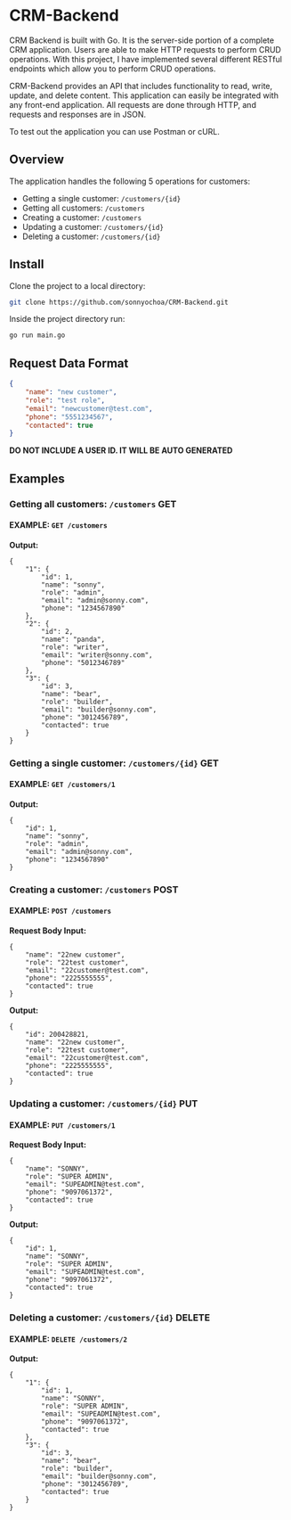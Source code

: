 # CRM-Backend
CRM Backend is built with Go. It is the server-side portion of a complete CRM application. Users are able to make HTTP requests to perform CRUD operations. With this project, I have implemented several different RESTful endpoints which allow you to perform CRUD operations.

CRM-Backend provides an API that includes functionality to read, write, update, and delete content. This application can easily be integrated with any front-end application. All requests are done through HTTP, and requests and responses are in JSON.

To test out the application you can use Postman or cURL.

## Overview
The application handles the following 5 operations for customers:

- Getting a single customer: `/customers/{id}`
- Getting all customers: `/customers`
- Creating a customer: `/customers`
- Updating a customer: `/customers/{id}`
- Deleting a customer: `/customers/{id}`

## Install
Clone the project to a local directory:
```bash
git clone https://github.com/sonnyochoa/CRM-Backend.git
```

Inside the project directory run:
```bash
go run main.go
```

## Request Data Format
```json
{
    "name": "new customer",
    "role": "test role",
    "email": "newcustomer@test.com",
    "phone": "5551234567",
    "contacted": true
}
```
**DO NOT INCLUDE A USER ID. IT WILL BE AUTO GENERATED**

## Examples

### Getting all customers: `/customers`    **GET**
#### EXAMPLE: `GET /customers`
**Output:**
```
{
    "1": {
        "id": 1,
        "name": "sonny",
        "role": "admin",
        "email": "admin@sonny.com",
        "phone": "1234567890"
    },
    "2": {
        "id": 2,
        "name": "panda",
        "role": "writer",
        "email": "writer@sonny.com",
        "phone": "5012346789"
    },
    "3": {
        "id": 3,
        "name": "bear",
        "role": "builder",
        "email": "builder@sonny.com",
        "phone": "3012456789",
        "contacted": true
    }
}
```

### Getting a single customer: `/customers/{id}`    **GET**
#### EXAMPLE: `GET /customers/1`
**Output:** 
```
{
    "id": 1,
    "name": "sonny",
    "role": "admin",
    "email": "admin@sonny.com",
    "phone": "1234567890"
}
```

### Creating a customer: `/customers`    **POST**
#### EXAMPLE: `POST /customers`
**Request Body Input:**
```
{
    "name": "22new customer",
    "role": "22test customer",
    "email": "22customer@test.com",
    "phone": "2225555555",
    "contacted": true
}
```
**Output:**
```
{
    "id": 200428821,
    "name": "22new customer",
    "role": "22test customer",
    "email": "22customer@test.com",
    "phone": "2225555555",
    "contacted": true
}
```

### Updating a customer: `/customers/{id}`    **PUT**
#### EXAMPLE: `PUT /customers/1`
**Request Body Input:**
```
{
    "name": "SONNY",
    "role": "SUPER ADMIN",
    "email": "SUPEADMIN@test.com",
    "phone": "9097061372",
    "contacted": true
}
```
**Output:**
```
{
    "id": 1,
    "name": "SONNY",
    "role": "SUPER ADMIN",
    "email": "SUPEADMIN@test.com",
    "phone": "9097061372",
    "contacted": true
}
```

### Deleting a customer: `/customers/{id}`    **DELETE**
#### EXAMPLE: `DELETE /customers/2`
**Output:**
```
{
    "1": {
        "id": 1,
        "name": "SONNY",
        "role": "SUPER ADMIN",
        "email": "SUPEADMIN@test.com",
        "phone": "9097061372",
        "contacted": true
    },
    "3": {
        "id": 3,
        "name": "bear",
        "role": "builder",
        "email": "builder@sonny.com",
        "phone": "3012456789",
        "contacted": true
    }
}
```